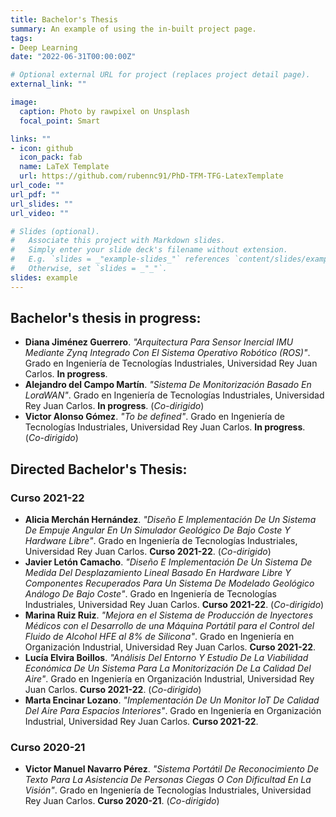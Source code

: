 ```yaml
---
title: Bachelor's Thesis
summary: An example of using the in-built project page.
tags:
- Deep Learning
date: "2022-06-31T00:00:00Z"

# Optional external URL for project (replaces project detail page).
external_link: ""

image:
  caption: Photo by rawpixel on Unsplash
  focal_point: Smart

links: ""
- icon: github
  icon_pack: fab
  name: LaTeX Template
  url: https://github.com/rubennc91/PhD-TFM-TFG-LatexTemplate
url_code: ""
url_pdf: ""
url_slides: ""
url_video: ""

# Slides (optional).
#   Associate this project with Markdown slides.
#   Simply enter your slide deck's filename without extension.
#   E.g. `slides = _"example-slides_"` references `content/slides/example-slides.md`.
#   Otherwise, set `slides = _"_"`.
slides: example
---
```


## Bachelor's thesis in progress:

* **Diana Jiménez Guerrero**. _"Arquitectura Para Sensor Inercial IMU Mediante Zynq Integrado Con El Sistema Operativo Robótico (ROS)"_. Grado en Ingeniería de Tecnologías Industriales, Universidad Rey Juan Carlos. **In progress**.
* **Alejandro del Campo Martín**. _"Sistema De Monitorización Basado En LoraWAN"_. Grado en Ingeniería de Tecnologías Industriales, Universidad Rey Juan Carlos. **In progress**. (_Co-dirigido_)
* **Victor Alonso Gómez**. _"To be defined"_. Grado en Ingeniería de Tecnologías Industriales, Universidad Rey Juan Carlos. **In progress**. (_Co-dirigido_)


## Directed Bachelor's Thesis:

### Curso 2021-22
* **Alicia Merchán Hernández**. _"Diseño E Implementación De Un Sistema De Empuje Angular En Un Simulador Geológico De Bajo Coste Y Hardware Libre"_. Grado en Ingeniería de Tecnologías Industriales, Universidad Rey Juan Carlos. **Curso 2021-22**. (_Co-dirigido_)
* **Javier Letón Camacho**. _"Diseño E Implementación De Un Sistema De Medida Del Desplazamiento Lineal Basado En Hardware Libre Y Componentes Recuperados Para Un Sistema De Modelado Geológico Análogo De Bajo Coste"_. Grado en Ingeniería de Tecnologías Industriales, Universidad Rey Juan Carlos. **Curso 2021-22**. (_Co-dirigido_)
* **Marina Ruiz Ruiz**. _"Mejora en el Sistema de Producción de Inyectores Médicos con el Desarrollo de una Máquina Portátil para el Control del Fluido de Alcohol HFE al 8% de Silicona"_. Grado en Ingeniería en Organización Industrial, Universidad Rey Juan Carlos. **Curso 2021-22**.
* **Lucía Elvira Boillos**. _"Análisis Del Entorno Y Estudio De La Viabilidad Económica De Un Sistema Para La Monitorización De La Calidad Del Aire"_. Grado en Ingeniería en Organización Industrial, Universidad Rey Juan Carlos. **Curso 2021-22**. (_Co-dirigido_)
* **Marta Encinar Lozano**. _"Implementación De Un Monitor IoT De Calidad Del Aire Para Espacios Interiores"_. Grado en Ingeniería en Organización Industrial, Universidad Rey Juan Carlos. **Curso 2021-22**.

### Curso 2020-21
* **Victor Manuel Navarro Pérez**. _"Sistema Portátil De Reconocimiento De Texto Para La Asistencia De Personas Ciegas O Con Dificultad En La Visión"_. Grado en Ingeniería de Tecnologías Industriales, Universidad Rey Juan Carlos. **Curso 2020-21**. (_Co-dirigido_)